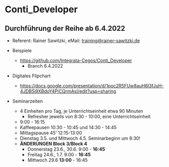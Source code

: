 # Conti_Developer

## Durchführung der Reihe ab 6.4.2022

* Referent: Rainer Sawitzki, eMail: training@rainer-sawitzki.de

* Beispiele
  * https://github.com/Integrata-Cegos/Conti_Developer
    *  Branch 6.4.2022
    
* Digitales Flipchart
  * https://docs.google.com/presentation/d/1poc2R5FUw8auH6l3fJuH-4JDB5i9XBdoY4PiCQrmAsI/edit?usp=sharing
  
* Seminarzeiten
  * 4 Einheiten pro Tag, je Unterrichtseinheit etwa 90 Minuten
    * Refresher jeweils von 8:30 - 10:00, eine Unterrichtseinheit
  * 9:00 - 16:15
  * Kaffeepausen 10:30 - 10:45 und 14:30 - 14:45
  * Mittagspause 45’ 12:15-13:00
  * Dienstag 3.5. und Mittwoch 4.5. Seminarbeginn um 8:30! 
  * **ÄNDERUNGEN Block 3/Block 4**
    * Donnerstag 23.6., 30.6. 9:00 - **16:45**
    * Freitag 24.6., 1.7. 9:00 - **16:45**
    * Mittwoch 29.6 **13:00** - 16:45
